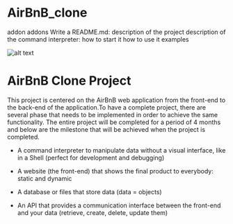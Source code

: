# AirBnB_clone
addon
addons
Write a README.md:
description of the project
description of the command interpreter:
how to start it
how to use it
examples

![alt text](https://www.citypng.com/public/uploads/preview/-316008203772vj9j136mx.png "AirBnB")
# AirBnB Clone Project

This project is centered on the AirBnB web application from the front-end to the back-end of the application.To have a complete project, there are several phase that needs to be implemented in order to achieve the same functionality.
The entire project will be completed for a period of 4 months and below are the milestone that will be achieved when the project is completed.

* A command interpreter to manipulate data without a visual interface, like in a Shell (perfect for development and debugging)
  
* A website (the front-end) that shows the final product to everybody: static and dynamic
  
* A database or files that store data (data = objects)
  
* An API that provides a communication interface between the front-end and your data (retrieve, create, delete, update them)
